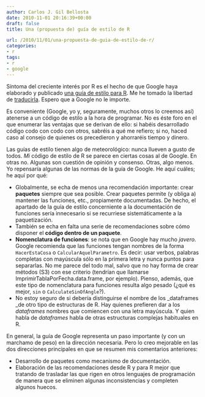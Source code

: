 ```yaml
---
author: Carlos J. Gil Bellosta
date: 2010-11-01 20:16:39+00:00
draft: false
title: Una (propuesta de) guía de estilo de R

url: /2010/11/01/una-propuesta-de-guia-de-estilo-de-r/
categories:
- r
tags:
- r
- google
---
```


Síntoma del creciente interés por R es el hecho de que Google haya elaborado y publicado [una guía de estilo para R](http://google-styleguide.googlecode.com/svn/trunk/google-r-style.html). Me he tomado la libertad de [traducirla](http://www.datanalytics.com/2014/01/27/guia-de-estilo-de-r-de-google/). Espero que a Google no le importe.

Es conveniente (Google, yo y, seguramente, muchos otros lo creemos así) atenerse a un código de estilo a la hora de programar. No es éste foro en el que enumerar las ventajas que se derivan de ello: si habéis desarrollado código codo con codo con otros, sabréis a qué me refiero; si no, haced caso al consejo de quienes os precedieron y ahorraréis tiempo y dinero.

Las guías de estilo tienen algo de meteorológico: nunca llueven a gusto de todos. _Mi_ código de estilo de R se parece en ciertas cosas al de Google. En otras no. Algunas son cuestión de opinión y consenso. Otras, algo menos. Yo repensaría algunas de las normas de la guía de Google. He aquí cuáles; he aquí por qué:



* Globalmente, se echa de menos una recomendación importante: crear **paquetes** siempre que sea posible. Crear paquetes permite (y obliga a) mantener las funciones, etc., propiamente documentadas. De hecho, el apartado de la guía de estilo concerniente a la documentación de funciones sería innecesario si se recurriese sistemáticamente a la paquetización.
* También se echa en falta una serie de recomendaciones sobre cómo disponer el **código dentro de un paquete**.
* **Nomenclatura de funciones**: se nota que en Google hay mucho _javero_. Google recomienda que las funciones tengan nombres de la forma `HacerEstaCosa` o `CalcularAquelParametro`. Es decir: usar verbos, palabras completas con mayúscula sólo en la primera letra y nunca puntos para separarlas. No me parece del todo mal, salvo que no hay forma de crear métodos (S3) con ese criterio (tendrían que llamarse ImprimirTablaPorFecha.data.frame, por ejemplo). Pienso, además, que este tipo de nomenclatura para funciones resulta algo pesado (¿qué es mejor, `sin` o `CalculateSinOfAngle`?).
* No estoy seguro de si debería distinguirse el nombre de los _dataframes _de otro tipo de estructuras de R. Hay quienes prefieren dar a los _dataframes_ nombres que comiencen con una letra mayúscula. Y quien habla de _dataframes_ habla de otras estructuras complejas habituales en R.

En general, la guía de Google representa un paso importante (y con un marchamo de peso) en la dirección necesaria. Pero lo creo mejorable en las dos direcciones principales en que se resumen mis comentarios anteriores:

* Desarrollo de paquetes como mecanismo de documentación.
* Elaboración de las recomendaciones desde R y para R mejor que tratando de trasladar las que rigen en otros lenguajes de programación de manera que se eliminen algunas inconsistencias y completen algunos huecos.

